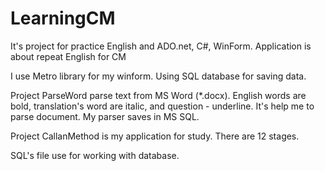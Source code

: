 # LearningCM
It's project for practice English and ADO.net, C#, WinForm. Application is about repeat English for CM

I use Metro library for my winform. Using SQL database for saving data. 

Project ParseWord parse text from MS Word (*.docx). English words are bold, translation's word are italic, and question - underline. 
It's help me to parse document. My parser saves in MS SQL.

Project CallanMethod is my application for study. There are 12 stages.

SQL's file use for working with database.
